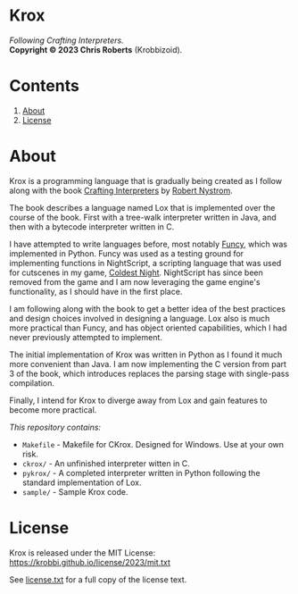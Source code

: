 # Krox
_Following Crafting Interpreters._  
__Copyright &copy; 2023 Chris Roberts__ (Krobbizoid).

# Contents
1. [About](#about)
2. [License](#license)

# About
Krox is a programming language that is gradually being created as I follow
along with the book [Crafting Interpreters](https://craftinginterpreters.com)
by [Robert Nystrom](https://github.com/munificent).

The book describes a language named Lox that is implemented over the course of
the book. First with a tree-walk interpreter written in Java, and then with a
bytecode interpreter written in C.

I have attempted to write languages before, most notably
[Funcy](https://github.com/krobbi/funcy), which was implemented in Python.
Funcy was used as a testing ground for implementing functions in NightScript, a
scripting language that was used for cutscenes in my game,
[Coldest Night](https://github.com/krobbi/coldest-night). NightScript has since
been removed from the game and I am now leveraging the game engine's
functionality, as I should have in the first place.

I am following along with the book to get a better idea of the best practices
and design choices involved in designing a language. Lox also is much more
practical than Funcy, and has object oriented capabilities, which I had never
previously attempted to implement.

The initial implementation of Krox was written in Python as I found it much
more convenient than Java. I am now implementing the C version from part 3 of
the book, which introduces replaces the parsing stage with single-pass
compilation.

Finally, I intend for Krox to diverge away from Lox and gain features to become
more practical.

_This repository contains:_  
* `Makefile` - Makefile for CKrox. Designed for Windows. Use at your own risk.
* `ckrox/` - An unfinished interpreter witten in C.
* `pykrox/` - A completed interpreter written in Python following the standard
implementation of Lox.
* `sample/` - Sample Krox code.

# License
Krox is released under the MIT License:  
https://krobbi.github.io/license/2023/mit.txt

See [license.txt](./license.txt) for a full copy of the license text.
